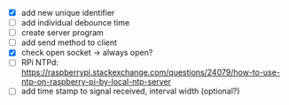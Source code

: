 - [x] add new unique identifier 
- [ ] add individual debounce time
- [ ] create server program
- [ ] add send method to client
- [x] check open socket -> always open?
- [ ] RPi NTPd: https://raspberrypi.stackexchange.com/questions/24079/how-to-use-ntp-on-raspberry-pi-by-local-ntp-server
- [ ] add time stamp to signal received, interval width (optional?)

